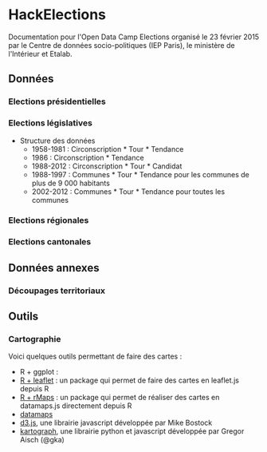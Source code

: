 # HackElections

Documentation pour l'Open Data Camp Elections organisé le 23 février 2015 par le Centre de données socio-politiques (IEP Paris), le ministère de l'Intérieur et Etalab. 

## Données

### Elections présidentielles

### Elections législatives

* Structure des données
  * 1958-1981 : Circonscription * Tour * Tendance
  * 1986 : Circonscription * Tendance
  * 1988-2012 : Circonscription * Tour * Candidat
  * 1988-1997 : Communes * Tour * Tendance pour les communes de plus de 9 000 habitants
  * 2002-2012 : Communes * Tour * Tendance pour toutes les communes

### Elections régionales

### Elections cantonales

## Données annexes

### Découpages territoriaux

## Outils 

### Cartographie

Voici quelques outils permettant de faire des cartes : 

* R + ggplot : 
* [R + leaflet](http://rstudio.github.io/leaflet/) : un package qui permet de faire des cartes en leaflet.js depuis R
* [R + rMaps](http://rmaps.github.io/) : un package qui permet de réaliser des cartes en datamaps.js directement depuis R
* [datamaps](http://datamaps.github.io/)
* [d3.js](http://bost.ocks.org/mike/map/), une librairie javascript développée par Mike Bostock
* [kartograph](http://kartograph.org/), une librairie python et javascript développée par Gregor Aisch (@gka)

